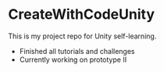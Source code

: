 # CreateWithCodeUnity
This is my project repo for Unity self-learning.
- Finished all tutorials and challenges
- Currently working on prototype II
